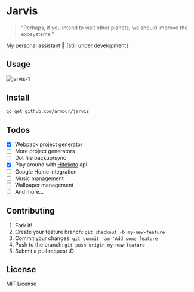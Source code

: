 # Jarvis

> "Perhaps, if you intend to visit other planets, we should improve the exosystems."

My personal assistant 🤖 [still under development]

## Usage

![jarvis-1](images/jarvis-1.gif)

## Install

```bash
go get github.com/armour/jarvis
```

## Todos

* [x] Webpack project generator
* [ ] More project generators
* [ ] Dot file backup/sync
* [x] Play around with [Hitokoto](https://hitokoto.cn/) api
* [ ] Google Home integration
* [ ] Music management
* [ ] Wallpaper management
* [ ] And more...

## Contributing

1. Fork it!
1. Create your feature branch: `git checkout -b my-new-feature`
1. Commit your changes: `git commit -am 'Add some feature'`
1. Push to the branch: `git push origin my-new-feature`
1. Submit a pull request :D

## License

MIT License
